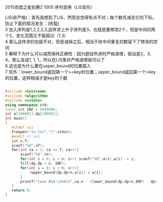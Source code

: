  2015百度之星初赛2 1005 序列变换（LIS变形）

LIS(非严格)：首先我想到了LIS，然而总觉得有点不对；每个数先减去它的下标，防止下面的情况发生：(转载)   
 3         加入序列是1,2,2,2,3,这样求上升子序列是3，也就是要修改2个，但是中间的两个2，变化范围又不能超过（1,3）   
 4         那么这样求的也就不对，但是减掉之后，相当于给中间重复的数留下了修改的空间   
 5         解释下为什么可以减而保持正确性：因为题目所求时严格递增，假设是2，3, 4，那么变成1, 1, 1，所以在LIS里非严格递增就可以了   
 6         这也是为什么要在upper_bound的位置插入  
 7     另外：lower_bound返回第一个>=key的位置；upper_bound返回第一个>key的位置，这样相减才是key的个数   


 ```c++

#include <iostream>  
#include <algorithm>  
#include <cstdio>  
using namespace std;  
const int INF = 9999990;  
int a[100001],dp[100001];  
int main()  
{  
    #ifdef xxz  
    freopen("in.txt","r",stdin);  
    #endif // xxz  
    int n,T;  
    scanf("%d",&T);  
    for(int ca = 1; ca <= T; ca++){  
        scanf("%d",&n);  
        for(int i = 0; i < n; i++) scanf("%d",a+i),a[i] -= i;  
        fill(dp,dp + n, INF);  
        for(int i = 0; i < n; i++){  
            *upper_bound(dp,dp+n,a[i]) = a[i];  
        }  
        printf("Case #%d:\n%d\n",ca,n - (lower_bound(dp,dp+n,INF) - dp));  
    }  
    return 0;  
}  

 ```


